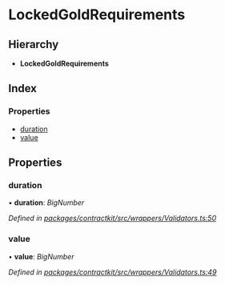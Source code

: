 # LockedGoldRequirements

## Hierarchy

* **LockedGoldRequirements**

## Index

### Properties

* [duration](_wrappers_validators_.lockedgoldrequirements.md#duration)
* [value](_wrappers_validators_.lockedgoldrequirements.md#value)

## Properties

### duration

• **duration**: _BigNumber_

_Defined in_ [_packages/contractkit/src/wrappers/Validators.ts:50_](https://github.com/celo-org/celo-monorepo/blob/master/packages/contractkit/src/wrappers/Validators.ts#L50)

### value

• **value**: _BigNumber_

_Defined in_ [_packages/contractkit/src/wrappers/Validators.ts:49_](https://github.com/celo-org/celo-monorepo/blob/master/packages/contractkit/src/wrappers/Validators.ts#L49)

